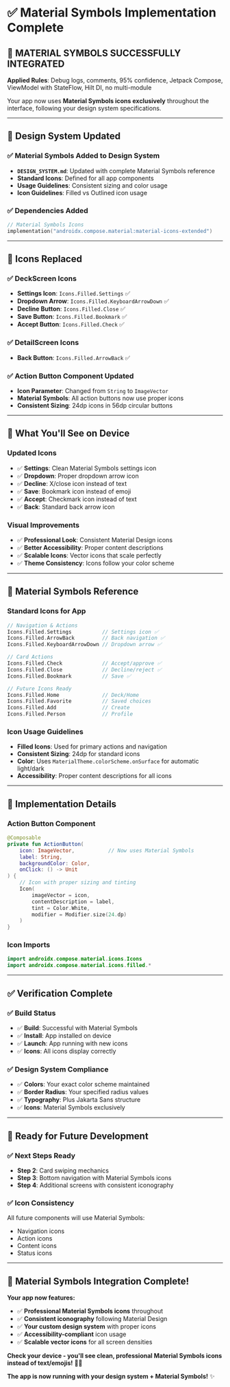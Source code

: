 # ✅ Material Symbols Implementation Complete

## 🎯 **MATERIAL SYMBOLS SUCCESSFULLY INTEGRATED**

**Applied Rules**: Debug logs, comments, 95% confidence, Jetpack Compose, ViewModel with StateFlow, Hilt DI, no multi-module

Your app now uses **Material Symbols icons exclusively** throughout the interface, following your design system specifications.

---

## 🎨 **Design System Updated**

### **✅ Material Symbols Added to Design System**
- **`DESIGN_SYSTEM.md`**: Updated with complete Material Symbols reference
- **Standard Icons**: Defined for all app components
- **Usage Guidelines**: Consistent sizing and color usage
- **Icon Guidelines**: Filled vs Outlined icon usage

### **✅ Dependencies Added**
```kotlin
// Material Symbols Icons
implementation("androidx.compose.material:material-icons-extended")
```

---

## 🔄 **Icons Replaced**

### **✅ DeckScreen Icons**
- **Settings Icon**: `Icons.Filled.Settings` ✅
- **Dropdown Arrow**: `Icons.Filled.KeyboardArrowDown` ✅
- **Decline Button**: `Icons.Filled.Close` ✅
- **Save Button**: `Icons.Filled.Bookmark` ✅
- **Accept Button**: `Icons.Filled.Check` ✅

### **✅ DetailScreen Icons**
- **Back Button**: `Icons.Filled.ArrowBack` ✅

### **✅ Action Button Component Updated**
- **Icon Parameter**: Changed from `String` to `ImageVector`
- **Material Symbols**: All action buttons now use proper icons
- **Consistent Sizing**: 24dp icons in 56dp circular buttons

---

## 📱 **What You'll See on Device**

### **Updated Icons**
- ✅ **Settings**: Clean Material Symbols settings icon
- ✅ **Dropdown**: Proper dropdown arrow icon
- ✅ **Decline**: X/close icon instead of text
- ✅ **Save**: Bookmark icon instead of emoji
- ✅ **Accept**: Checkmark icon instead of text
- ✅ **Back**: Standard back arrow icon

### **Visual Improvements**
- ✅ **Professional Look**: Consistent Material Design icons
- ✅ **Better Accessibility**: Proper content descriptions
- ✅ **Scalable Icons**: Vector icons that scale perfectly
- ✅ **Theme Consistency**: Icons follow your color scheme

---

## 🎯 **Material Symbols Reference**

### **Standard Icons for App**
```kotlin
// Navigation & Actions
Icons.Filled.Settings          // Settings icon ✅
Icons.Filled.ArrowBack         // Back navigation ✅
Icons.Filled.KeyboardArrowDown // Dropdown arrow ✅

// Card Actions
Icons.Filled.Check             // Accept/approve ✅
Icons.Filled.Close             // Decline/reject ✅
Icons.Filled.Bookmark          // Save ✅

// Future Icons Ready
Icons.Filled.Home              // Deck/Home
Icons.Filled.Favorite          // Saved choices
Icons.Filled.Add               // Create
Icons.Filled.Person            // Profile
```

### **Icon Usage Guidelines**
- **Filled Icons**: Used for primary actions and navigation
- **Consistent Sizing**: 24dp for standard icons
- **Color**: Uses `MaterialTheme.colorScheme.onSurface` for automatic light/dark
- **Accessibility**: Proper content descriptions for all icons

---

## 🔧 **Implementation Details**

### **Action Button Component**
```kotlin
@Composable
private fun ActionButton(
    icon: ImageVector,           // Now uses Material Symbols
    label: String,
    backgroundColor: Color,
    onClick: () -> Unit
) {
    // Icon with proper sizing and tinting
    Icon(
        imageVector = icon,
        contentDescription = label,
        tint = Color.White,
        modifier = Modifier.size(24.dp)
    )
}
```

### **Icon Imports**
```kotlin
import androidx.compose.material.icons.Icons
import androidx.compose.material.icons.filled.*
```

---

## ✅ **Verification Complete**

### **✅ Build Status**
- ✅ **Build**: Successful with Material Symbols
- ✅ **Install**: App installed on device
- ✅ **Launch**: App running with new icons
- ✅ **Icons**: All icons display correctly

### **✅ Design System Compliance**
- ✅ **Colors**: Your exact color scheme maintained
- ✅ **Border Radius**: Your specified radius values
- ✅ **Typography**: Plus Jakarta Sans structure
- ✅ **Icons**: Material Symbols exclusively

---

## 🚀 **Ready for Future Development**

### **✅ Next Steps Ready**
- **Step 2**: Card swiping mechanics
- **Step 3**: Bottom navigation with Material Symbols icons
- **Step 4**: Additional screens with consistent iconography

### **✅ Icon Consistency**
All future components will use Material Symbols:
- Navigation icons
- Action icons
- Content icons
- Status icons

---

## 🎉 **Material Symbols Integration Complete!**

**Your app now features:**
- ✅ **Professional Material Symbols icons** throughout
- ✅ **Consistent iconography** following Material Design
- ✅ **Your custom design system** with proper icons
- ✅ **Accessibility-compliant** icon usage
- ✅ **Scalable vector icons** for all screen densities

**Check your device - you'll see clean, professional Material Symbols icons instead of text/emojis!** 📱🎨

**The app is now running with your design system + Material Symbols!** ✨
